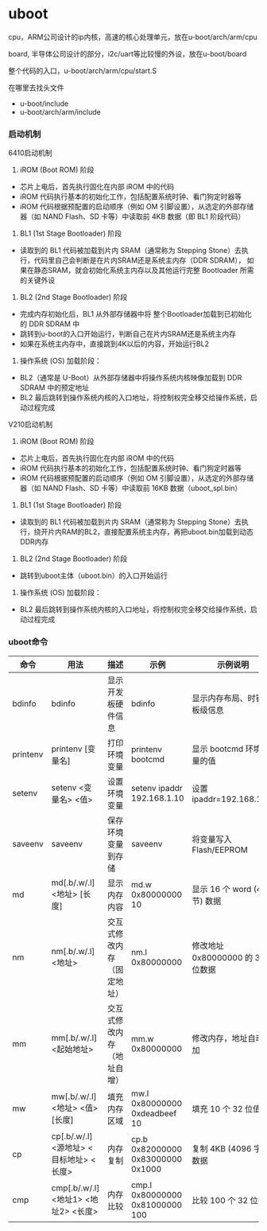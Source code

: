 
# uboot

cpu，ARM公司设计的ip内核，高速的核心处理单元，放在u-boot/arch/arm/cpu

board, 半导体公司设计的部分，i2c/uart等比较慢的外设，放在u-boot/board

整个代码的入口，u-boot/arch/arm/cpu/start.S

在哪里去找头文件
- u-boot/include
- u-boot/arch/arm/include

### 启动机制
6410启动机制
1. iROM (Boot ROM) 阶段
- 芯片上电后，首先执行固化在内部 iROM 中的代码
- iROM 代码执行基本的初始化工作，包括配置系统时钟、看门狗定时器等
- iROM 代码根据预配置的启动顺序（例如 OM 引脚设置），从选定的外部存储器（如 NAND Flash、SD 卡等）中读取前 4KB 数据（即 BL1 阶段代码）

1. BL1 (1st Stage Bootloader) 阶段
- 读取到的 BL1 代码被加载到片内 SRAM（通常称为 Stepping Stone）去执行，代码里自己会判断是在片内SRAM还是系统主内存（DDR SDRAM），
如果在静态SRAM，就会初始化系统主内存以及其他运行完整 Bootloader 所需的关键外设

1. BL2 (2nd Stage Bootloader) 阶段
- 完成内存初始化后，BL1 从外部存储器中将 整个Bootloader加载到已初始化的 DDR SDRAM 中
- 跳转到u-boot的入口开始运行，判断自己在片内SRAM还是系统主内存
- 如果在系统主内存中，直接跳到4K以后的内容，开始运行BL2

1. 操作系统 (OS) 加载阶段：
- BL2（通常是 U-Boot）从外部存储器中将操作系统内核映像加载到 DDR SDRAM 中的预定地址
- BL2 最后跳转到操作系统内核的入口地址，将控制权完全移交给操作系统，启动过程完成

V210启动机制
1. iROM (Boot ROM) 阶段
- 芯片上电后，首先执行固化在内部 iROM 中的代码
- iROM 代码执行基本的初始化工作，包括配置系统时钟、看门狗定时器等
- iROM 代码根据预配置的启动顺序（例如 OM 引脚设置），从选定的外部存储器（如 NAND Flash、SD 卡等）中读取前 16KB 数据（uboot_spl.bin）

1. BL1 (1st Stage Bootloader) 阶段
- 读取到的 BL1 代码被加载到片内 SRAM（通常称为 Stepping Stone）去执行，绕开片内RAM的BL2，直接配置系统主内存，再把uboot.bin加载到动态DDR内存

1. BL2 (2nd Stage Bootloader) 阶段
- 跳转到uboot主体（uboot.bin）的入口开始运行

1. 操作系统 (OS) 加载阶段：
- BL2 最后跳转到操作系统内核的入口地址，将控制权完全移交给操作系统，启动过程完成

### uboot命令
|命令|用法|描述|示例|示例说明|
|---|---|---|---|---|
| bdinfo | bdinfo | 显示开发板硬件信息 | bdinfo | 显示内存布局、时钟等板级信息 |
| printenv | printenv [变量名] | 打印环境变量 | printenv bootcmd | 显示 bootcmd 环境变量的值 |
| setenv | setenv <变量名> <值> | 设置环境变量 | setenv ipaddr 192.168.1.10 | 设置 ipaddr=192.168.1.10 |
| saveenv | saveenv | 保存环境变量到存储|saveenv | 将变量写入 Flash/EEPROM |
| md | md[.b/.w/.l] <地址> [长度] | 显示内存内容|md.w 0x80000000 10 | 显示 16 个 word (4字节) 数据 |
| nm | nm[.b/.w/.l] <地址> | 交互式修改内存（固定地址）| nm.l 0x80000000 | 修改地址 0x80000000 的 32 位数据 |
| mm | mm[.b/.w/.l] <起始地址> |交互式修改内存（地址自增）| mm.w 0x80000000 | 修改内存，地址自动增加|
| mw | mw[.b/.w/.l] <地址> <值> [长度] | 填充内存区域 | mw.l 0x80000000 0xdeadbeef 10 | 填充 10 个 32 位值 |
| cp | cp[.b/.w/.l] <源地址> <目标地址> <长度> | 内存复制 | cp.b 0x82000000 0x83000000 0x1000 | 复制 4KB (4096 字节) 数据 |
| cmp | cmp[.b/.w/.l] <地址1> <地址2> <长度> | 内存比较 |cmp.l 0x80000000 0x81000000 100 | 比较 100 个 32 位数据 |
